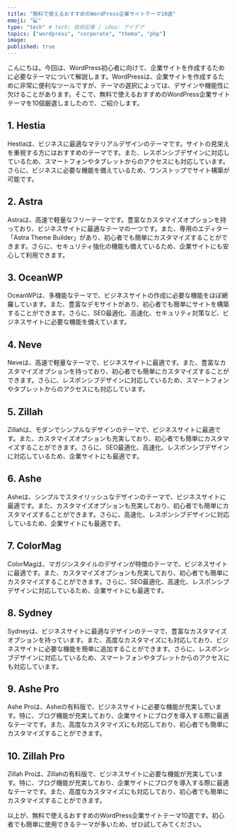 ```yaml
---
title: "無料で使えるおすすめのWordPress企業サイトテーマ10選"
emoji: "💻"
type: "tech" # tech: 技術記事 / idea: アイデア
topics: ["wordpress", "corporate", "thema", "php"]
image: 
published: true
---
```


こんにちは。今回は、WordPress初心者に向けて、企業サイトを作成するために必要なテーマについて解説します。WordPressは、企業サイトを作成するために非常に便利なツールですが、テーマの選択によっては、デザインや機能性に欠けることがあります。そこで、無料で使えるおすすめのWordPress企業サイトテーマを10個厳選しましたので、ご紹介します。

## 1. Hestia
Hestiaは、ビジネスに最適なマテリアルデザインのテーマです。サイトの見栄えを重視する方にはおすすめのテーマです。また、レスポンシブデザインに対応しているため、スマートフォンやタブレットからのアクセスにも対応しています。さらに、ビジネスに必要な機能を備えているため、ワンストップでサイト構築が可能です。

## 2. Astra
Astraは、高速で軽量なフリーテーマです。豊富なカスタマイズオプションを持っており、ビジネスサイトに最適なテーマの一つです。また、専用のエディター「Astra Theme Builder」があり、初心者でも簡単にカスタマイズすることができます。さらに、セキュリティ強化の機能も備えているため、企業サイトにも安心して利用できます。

## 3. OceanWP
OceanWPは、多機能なテーマで、ビジネスサイトの作成に必要な機能をほぼ網羅しています。また、豊富なデモサイトがあり、初心者でも簡単にサイトを構築することができます。さらに、SEO最適化、高速化、セキュリティ対策など、ビジネスサイトに必要な機能を備えています。

## 4. Neve
Neveは、高速で軽量なテーマで、ビジネスサイトに最適です。また、豊富なカスタマイズオプションを持っており、初心者でも簡単にカスタマイズすることができます。さらに、レスポンシブデザインに対応しているため、スマートフォンやタブレットからのアクセスにも対応しています。

## 5. Zillah
Zillahは、モダンでシンプルなデザインのテーマで、ビジネスサイトに最適です。また、カスタマイズオプションも充実しており、初心者でも簡単にカスタマイズすることができます。さらに、SEO最適化、高速化、レスポンシブデザインに対応しているため、企業サイトにも最適です。

## 6. Ashe
Asheは、シンプルでスタイリッシュなデザインのテーマで、ビジネスサイトに最適です。また、カスタマイズオプションも充実しており、初心者でも簡単にカスタマイズすることができます。さらに、高速化、レスポンシブデザインに対応しているため、企業サイトにも最適です。

## 7. ColorMag
ColorMagは、マガジンスタイルのデザインが特徴のテーマで、ビジネスサイトに最適です。また、カスタマイズオプションも充実しており、初心者でも簡単にカスタマイズすることができます。さらに、SEO最適化、高速化、レスポンシブデザインに対応しているため、企業サイトにも最適です。

## 8. Sydney
Sydneyは、ビジネスサイトに最適なデザインのテーマで、豊富なカスタマイズオプションを持っています。また、高度なカスタマイズにも対応しており、ビジネスサイトに必要な機能を簡単に追加することができます。さらに、レスポンシブデザインに対応しているため、スマートフォンやタブレットからのアクセスにも対応しています。

## 9. Ashe Pro
Ashe Proは、Asheの有料版で、ビジネスサイトに必要な機能が充実しています。特に、ブログ機能が充実しており、企業サイトにブログを導入する際に最適なテーマです。また、高度なカスタマイズにも対応しており、初心者でも簡単にカスタマイズすることができます。

## 10. Zillah Pro
Zillah Proは、Zillahの有料版で、ビジネスサイトに必要な機能が充実しています。特に、ブログ機能が充実しており、企業サイトにブログを導入する際に最適なテーマです。また、高度なカスタマイズにも対応しており、初心者でも簡単にカスタマイズすることができます。

以上が、無料で使えるおすすめのWordPress企業サイトテーマ10選です。初心者でも簡単に使用できるテーマが多いため、ぜひ試してみてください。
